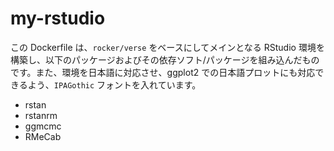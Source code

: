 # my-rstudio
この Dockerfile は、`rocker/verse` をベースにしてメインとなる RStudio 環境を構築し、以下のパッケージおよびその依存ソフト/パッケージを組み込んだものです。また、環境を日本語に対応させ、ggplot2 での日本語プロットにも対応できるよう、`IPAGothic` フォントを入れています。

- rstan
- rstanrm
- ggmcmc
- RMeCab

